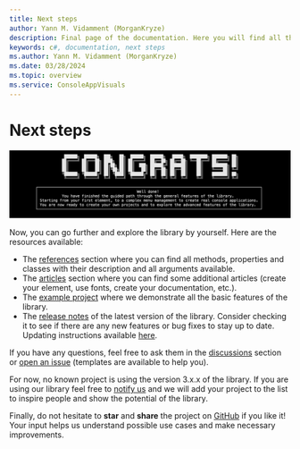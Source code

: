 ```yaml
---
title: Next steps
author: Yann M. Vidamment (MorganKryze)
description: Final page of the documentation. Here you will find all the resources available to go further with the library.
keywords: c#, documentation, next steps
ms.author: Yann M. Vidamment (MorganKryze)
ms.date: 03/28/2024
ms.topic: overview
ms.service: ConsoleAppVisuals
---
```


# Next steps

![Congrats](../assets/img/jpg/conclusion/congrats.jpg)

Now, you can go further and explore the library by yourself. Here are the resources available:

- The [references](https://morgankryze.github.io/ConsoleAppVisuals/references/index.html) section where you can find all methods, properties and classes with their description and all arguments available.
- The [articles](https://morgankryze.github.io/ConsoleAppVisuals/articles/index.html) section where you can find some additional articles (create your element, use fonts, create your documentation, etc.).
- The [example project](https://github.com/MorganKryze/ConsoleAppVisuals/blob/main/example/) where we demonstrate all the basic features of the library.
- The [release notes](https://github.com/MorganKryze/ConsoleAppVisuals/releases) of the latest version of the library. Consider checking it to see if there are any new features or bug fixes to stay up to date. Updating instructions available [here](https://morgankryze.github.io/ConsoleAppVisuals/introduction/first_app.html).

If you have any questions, feel free to ask them in the [discussions](https://github.com/MorganKryze/ConsoleAppVisuals/discussions) section or [open an issue](https://github.com/MorganKryze/ConsoleAppVisuals/issues) (templates are available to help you).

For now, no known project is using the version 3.x.x of the library. If you are using our library feel free to [notify us](mailto:morgan@kodelab.fr) and we will add your project to the list to inspire people and show the potential of the library.

Finally, do not hesitate to **star** and **share** the project on [GitHub](https://github.com/MorganKryze/ConsoleAppVisuals/) if you like it! Your input helps us understand possible use cases and make necessary improvements.
